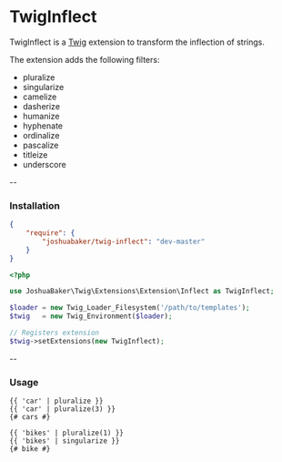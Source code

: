 # TwigInflect

TwigInflect is a [Twig](http://twig.sensiolabs.org/) extension to transform the inflection of strings.

The extension adds the following filters:
- pluralize
- singularize
- camelize
- dasherize
- humanize
- hyphenate
- ordinalize
- pascalize
- titleize
- underscore

--

### Installation

```json
{
    "require": {
        "joshuabaker/twig-inflect": "dev-master"
    }
}
```

```php
<?php

use JoshuaBaker\Twig\Extensions\Extension\Inflect as TwigInflect;

$loader = new Twig_Loader_Filesystem('/path/to/templates');
$twig   = new Twig_Environment($loader);

// Registers extension
$twig->setExtensions(new TwigInflect);
```

--

### Usage

```jinja
{{ 'car' | pluralize }}
{{ 'car' | pluralize(3) }}
{# cars #}

{{ 'bikes' | pluralize(1) }}
{{ 'bikes' | singularize }}
{# bike #}
```

